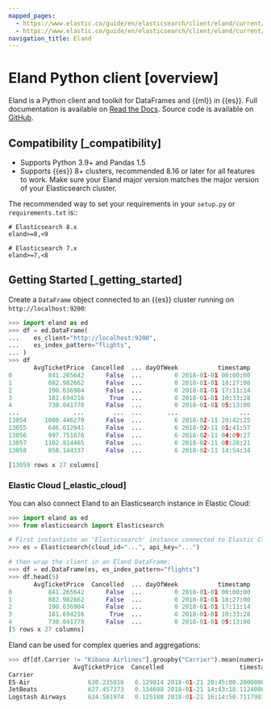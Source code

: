 ```yaml
---
mapped_pages:
  - https://www.elastic.co/guide/en/elasticsearch/client/eland/current/index.html
  - https://www.elastic.co/guide/en/elasticsearch/client/eland/current/overview.html
navigation_title: Eland
---
```


# Eland Python client [overview]

Eland is a Python client and toolkit for DataFrames and {{ml}} in {{es}}. Full documentation is available on [Read the Docs](https://eland.readthedocs.io). Source code is available on [GitHub](https://github.com/elastic/eland).


## Compatibility [_compatibility]

* Supports Python 3.9+ and Pandas 1.5
* Supports {{es}} 8+ clusters, recommended 8.16 or later for all features to work. Make sure your Eland major version matches the major version of your Elasticsearch cluster.

The recommended way to set your requirements in your `setup.py` or `requirements.txt` is::

```
# Elasticsearch 8.x
eland>=8,<9
```
```
# Elasticsearch 7.x
eland>=7,<8
```

## Getting Started [_getting_started]

Create a `DataFrame` object connected to an {{es}} cluster running on `http://localhost:9200`:

```python
>>> import eland as ed
>>> df = ed.DataFrame(
...    es_client="http://localhost:9200",
...    es_index_pattern="flights",
... )
>>> df
       AvgTicketPrice  Cancelled  ... dayOfWeek           timestamp
0          841.265642      False  ...         0 2018-01-01 00:00:00
1          882.982662      False  ...         0 2018-01-01 18:27:00
2          190.636904      False  ...         0 2018-01-01 17:11:14
3          181.694216       True  ...         0 2018-01-01 10:33:28
4          730.041778      False  ...         0 2018-01-01 05:13:00
...               ...        ...  ...       ...                 ...
13054     1080.446279      False  ...         6 2018-02-11 20:42:25
13055      646.612941      False  ...         6 2018-02-11 01:41:57
13056      997.751876      False  ...         6 2018-02-11 04:09:27
13057     1102.814465      False  ...         6 2018-02-11 08:28:21
13058      858.144337      False  ...         6 2018-02-11 14:54:34

[13059 rows x 27 columns]
```


### Elastic Cloud [_elastic_cloud]

You can also connect Eland to an Elasticsearch instance in Elastic Cloud:

```python
>>> import eland as ed
>>> from elasticsearch import Elasticsearch

# First instantiate an 'Elasticsearch' instance connected to Elastic Cloud
>>> es = Elasticsearch(cloud_id="...", api_key="...")

# then wrap the client in an Eland DataFrame:
>>> df = ed.DataFrame(es, es_index_pattern="flights")
>>> df.head(5)
       AvgTicketPrice  Cancelled  ... dayOfWeek           timestamp
0          841.265642      False  ...         0 2018-01-01 00:00:00
1          882.982662      False  ...         0 2018-01-01 18:27:00
2          190.636904      False  ...         0 2018-01-01 17:11:14
3          181.694216       True  ...         0 2018-01-01 10:33:28
4          730.041778      False  ...         0 2018-01-01 05:13:00
[5 rows x 27 columns]
```

Eland can be used for complex queries and aggregations:

```python
>>> df[df.Carrier != "Kibana Airlines"].groupby("Carrier").mean(numeric_only=False)
                  AvgTicketPrice  Cancelled                     timestamp
Carrier
ES-Air                630.235816   0.129814 2018-01-21 20:45:00.200000000
JetBeats              627.457373   0.134698 2018-01-21 14:43:18.112400635
Logstash Airways      624.581974   0.125188 2018-01-21 16:14:50.711798340
```

